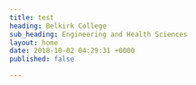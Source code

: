 ```yaml
---
title: test
heading: Belkirk College
sub_heading: Engineering and Health Sciences
layout: home
date: 2018-10-02 04:29:31 +0000
published: false

---
```

